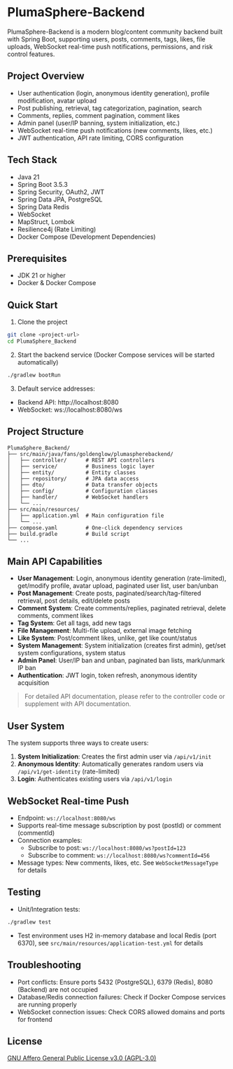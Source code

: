 # PlumaSphere-Backend

PlumaSphere-Backend is a modern blog/content community backend built with Spring Boot, supporting users, posts, comments, tags, likes, file uploads, WebSocket real-time push notifications, permissions, and risk control features.

## Project Overview
- User authentication (login, anonymous identity generation), profile modification, avatar upload
- Post publishing, retrieval, tag categorization, pagination, search
- Comments, replies, comment pagination, comment likes
- Admin panel (user/IP banning, system initialization, etc.)
- WebSocket real-time push notifications (new comments, likes, etc.)
- JWT authentication, API rate limiting, CORS configuration

## Tech Stack
- Java 21
- Spring Boot 3.5.3
- Spring Security, OAuth2, JWT
- Spring Data JPA, PostgreSQL
- Spring Data Redis
- WebSocket
- MapStruct, Lombok
- Resilience4j (Rate Limiting)
- Docker Compose (Development Dependencies)

## Prerequisites
- JDK 21 or higher
- Docker & Docker Compose

## Quick Start
1. Clone the project

```bash
git clone <project-url>
cd PlumaSphere_Backend
```

2. Start the backend service (Docker Compose services will be started automatically)

```bash
./gradlew bootRun
```

3. Default service addresses:
- Backend API: http://localhost:8080
- WebSocket: ws://localhost:8080/ws

## Project Structure
```
PlumaSphere_Backend/
├── src/main/java/fans/goldenglow/plumaspherebackend/
│   ├── controller/      # REST API controllers
│   ├── service/         # Business logic layer
│   ├── entity/          # Entity classes
│   ├── repository/      # JPA data access
│   ├── dto/             # Data transfer objects
│   ├── config/          # Configuration classes
│   ├── handler/         # WebSocket handlers
│   └── ...
├── src/main/resources/
│   ├── application.yml  # Main configuration file
│   └── ...
├── compose.yaml         # One-click dependency services
├── build.gradle         # Build script
└── ...
```

## Main API Capabilities
- **User Management**: Login, anonymous identity generation (rate-limited), get/modify profile, avatar upload, paginated user list, user ban/unban
- **Post Management**: Create posts, paginated/search/tag-filtered retrieval, post details, edit/delete posts
- **Comment System**: Create comments/replies, paginated retrieval, delete comments, comment likes
- **Tag System**: Get all tags, add new tags
- **File Management**: Multi-file upload, external image fetching
- **Like System**: Post/comment likes, unlike, get like count/status
- **System Management**: System initialization (creates first admin), get/set system configurations, system status
- **Admin Panel**: User/IP ban and unban, paginated ban lists, mark/unmark IP ban
- **Authentication**: JWT login, token refresh, anonymous identity acquisition

> For detailed API documentation, please refer to the controller code or supplement with API documentation.

## User System
The system supports three ways to create users:
1. **System Initialization**: Creates the first admin user via `/api/v1/init`
2. **Anonymous Identity**: Automatically generates random users via `/api/v1/get-identity` (rate-limited)
3. **Login**: Authenticates existing users via `/api/v1/login`

## WebSocket Real-time Push
- Endpoint: `ws://localhost:8080/ws`
- Supports real-time message subscription by post (postId) or comment (commentId)
- Connection examples:
  - Subscribe to post: `ws://localhost:8080/ws?postId=123`
  - Subscribe to comment: `ws://localhost:8080/ws?commentId=456`
- Message types: New comments, likes, etc. See `WebSocketMessageType` for details

## Testing
- Unit/Integration tests:

```bash
./gradlew test
```
- Test environment uses H2 in-memory database and local Redis (port 6370), see `src/main/resources/application-test.yml` for details

## Troubleshooting
- Port conflicts: Ensure ports 5432 (PostgreSQL), 6379 (Redis), 8080 (Backend) are not occupied
- Database/Redis connection failures: Check if Docker Compose services are running properly
- WebSocket connection issues: Check CORS allowed domains and ports for frontend

## License
[GNU Affero General Public License v3.0 (AGPL-3.0)](https://www.gnu.org/licenses/agpl-3.0.en.html) 